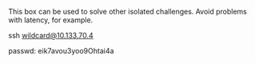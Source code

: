 
This box can be used to solve other isolated challenges. Avoid problems with latency, for example.

ssh wildcard@10.133.70.4

passwd: eik7avou3yoo9Ohtai4a
